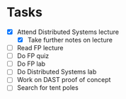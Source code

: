 # Tasks
- [x] Attend Distributed Systems lecture
	- [x] Take further notes on lecture
- [ ] Read FP lecture
- [ ] Do FP quiz
- [ ] Do FP lab
- [ ] Do Distributed Systems lab
- [ ] Work on DAST proof of concept
- [ ] Search for tent poles